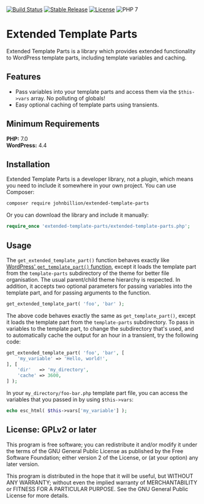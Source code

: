 [![Build Status](https://travis-ci.org/johnbillion/extended-template-parts.svg?branch=master)](https://travis-ci.org/johnbillion/extended-template-parts)
[![Stable Release](https://img.shields.io/packagist/v/johnbillion/extended-template-parts.svg)](https://packagist.org/packages/johnbillion/extended-template-parts)
[![License](https://img.shields.io/badge/license-GPL_v2%2B-blue.svg)](https://github.com/johnbillion/extended-template-parts/blob/master/LICENSE)
![PHP 7](https://img.shields.io/badge/php-7-blue.svg)

# Extended Template Parts

Extended Template Parts is a library which provides extended functionality to WordPress template parts, including template variables and caching.

## Features ##

 * Pass variables into your template parts and access them via the `$this->vars` array. No polluting of globals!
 * Easy optional caching of template parts using transients.

## Minimum Requirements ##

**PHP:** 7.0  
**WordPress:** 4.4  

## Installation ##

Extended Template Parts is a developer library, not a plugin, which means you need to include it somewhere in your own project.
You can use Composer:

```bash
composer require johnbillion/extended-template-parts
```

Or you can download the library and include it manually:

```php
require_once 'extended-template-parts/extended-template-parts.php';
```

## Usage ##

The `get_extended_template_part()` function behaves exactly like [WordPress' `get_template_part()` function](https://developer.wordpress.org/reference/functions/get_template_part/), except it loads the template part from the `template-parts` subdirectory of the theme for better file organisation. The usual parent/child theme hierarchy is respected. In addition, it accepts two optional parameters for passing variables into the template part, and for passing arguments to the function.

```php
get_extended_template_part( 'foo', 'bar' );
```

The above code behaves exactly the same as `get_template_part()`, except it loads the template part from the `template-parts` subdirectory. To pass in variables to the template part, to change the subdirectory that's used, and to automatically cache the output for an hour in a transient, try the following code:

```php
get_extended_template_part( 'foo', 'bar', [
	'my_variable' => 'Hello, world!',
], [
	'dir'   => 'my_directory',
	'cache' => 3600,
] );
```

In your `my_directory/foo-bar.php` template part file, you can access the variables that you passed in by using `$this->vars`:

```php
echo esc_html( $this->vars['my_variable'] );
```

## License: GPLv2 or later ##

This program is free software; you can redistribute it and/or modify
it under the terms of the GNU General Public License as published by
the Free Software Foundation; either version 2 of the License, or
(at your option) any later version.

This program is distributed in the hope that it will be useful,
but WITHOUT ANY WARRANTY; without even the implied warranty of
MERCHANTABILITY or FITNESS FOR A PARTICULAR PURPOSE.  See the
GNU General Public License for more details.
